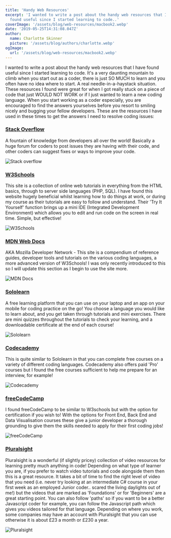 ```yaml
---
title: 'Handy Web Resources'
excerpt: 'I wanted to write a post about the handy web resources that I have
  found useful since I started learning to code..'
coverImage: '/assets/blog/web-resources/macbook2.webp'
date: '2019-05-25T14:31:08.047Z'
author:
  name: Charlotte Skinner
  picture: '/assets/blog/authors/charlotte.webp'
ogImage:
  url: '/assets/blog/web-resources/macbook2.webp'
---
```


I wanted to write a post about the handy web resources that I have found useful since I started learning to code. It's a very daunting mountain to climb when you start out as a coder, there is just SO MUCH to learn and you often have no idea where to start. A real needle-in-a-haystack situation. These resources I found were great for when I got really stuck on a piece of code that just WOULD NOT WORK or if I just wanted to learn a new coding language. When you start working as a coder especially, you are encouraged to find the answers yourselves before you resort to smiling nicely and bugging your fellow developers. These are the resources I have used in these times to get the answers I need to resolve coding issues:

### [Stack Overflow](https://stackoverflow.com/)

A fountain of knowledge from developers all over the world! Basically a huge forum for coders to post issues they are having with their code, and other coders can suggest fixes or ways to improve your code.

![Stack overflow](/assets/blog/web-resources/stackoverflow.webp)

### [W3Schools](https://www.w3schools.com/)

This site is a collection of online web tutorials in everything from the HTML basics, through to server side languages (PHP, SQL). I have found this website hugely beneficial whilst learning how to do things at work, or during my course as their tutorials are easy to follow and understand. Their 'Try It Yourself' function brings up a mini IDE (Integrated Development Environment) which allows you to edit and run code on the screen in real time. Simple, but effective!

![W3Schools](/assets/blog/web-resources/w3schools.webp)

### [MDN Web Docs](https://developer.mozilla.org/en-US/)

AKA Mozilla Developer Network - This site is a compendium of reference guides, developer tools and tutorials on the various coding languages, a more advanced version of W3Schools! I was only recently introduced to this so I will update this section as I begin to use the site more.

![MDN Docs](/assets/blog/web-resources/mdn.webp)


### [Sololearn](https://www.sololearn.com/)

A free learning platform that you can use on your laptop and an app on your mobile for coding practice on the go! You choose a language you would like to learn about, and you get taken through tutorials and mini exercises. There are mini quizzes throughout the tutorials to check your learning, and a downloadable certificate at the end of each course!

![Sololearn](/assets/blog/web-resources/sololearn.webp)


### [Codecademy](https://www.codecademy.com/)

This is quite similar to Sololearn in that you can complete free courses on a variety of different coding languages. Codecademy also offers paid 'Pro' courses but I found the free courses sufficient to help me prepare for an interview, for example!

![Codecademy](/assets/blog/web-resources/codecademy.webp)

### [freeCodeCamp](https://www.freecodecamp.org/map)

I found freeCodeCamp to be similar to W3schools but with the option for certification if you wish to! With the options for Front End, Back End and Data Visualisation courses these give a junior developer a thorough grounding to give them the skills needed to apply for their first coding jobs!

![freeCodeCamp](/assets/blog/web-resources/frecodecamp.webp)


### [Pluralsight](https://www.pluralsight.com/)

Pluralsight is a wonderful (if slightly pricey) collection of video resources for learning pretty much anything in code! Depending on what type of learner you are, if you prefer to watch video tutorials and code alongside them then this is a great resource. It takes a bit of time to find the right level of video that you need (i.e. never try looking at an intermediate C# course in your first week as an employed Junior coder.. scared the living daylights out of me!) but the videos that are marked as 'Foundations' or for 'Beginners' are a great starting point. You can also follow 'paths' so if you want to be a better Javascript coder for example, you can follow the Javascript path which gives you videos tailored for that language. Depending on where you work, some companies may have an account with Pluralsight that you can use otherwise it is about £23 a month or £230 a year.

![Pluralsight](/assets/blog/web-resources/pluralsight.webp)
